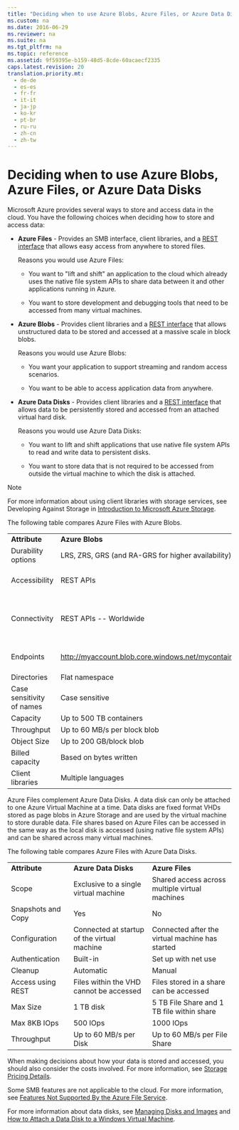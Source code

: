 ```yaml
---
title: "Deciding when to use Azure Blobs, Azure Files, or Azure Data Disks"
ms.custom: na
ms.date: 2016-06-29
ms.reviewer: na
ms.suite: na
ms.tgt_pltfrm: na
ms.topic: reference
ms.assetid: 9f59395e-b159-48d5-8cde-60acaecf2335
caps.latest.revision: 20
translation.priority.mt: 
  - de-de
  - es-es
  - fr-fr
  - it-it
  - ja-jp
  - ko-kr
  - pt-br
  - ru-ru
  - zh-cn
  - zh-tw
---
```

# Deciding when to use Azure Blobs, Azure Files, or Azure Data Disks
Microsoft Azure provides several ways to store and access data in the cloud. You have the following choices when deciding how to store and access data:  
  
-   **Azure Files** -  Provides an SMB interface, client libraries, and a [REST interface](../StorageServicesREST/File-Service-REST-API.md) that allows easy access from anywhere to stored files.  
  
     Reasons you would use Azure Files:  
  
    -   You want to "lift and shift" an application to the cloud which already uses the native file         system APIs to share data between it and other applications running in Azure.  
  
    -   You want to store development and debugging tools that need to be accessed from many virtual        machines.  
  
-   **Azure Blobs** - Provides client libraries and a [REST interface](../StorageServicesREST/Blob-Service-REST-API.md) that allows unstructured data to  be stored and accessed at a massive scale in block blobs.  
  
     Reasons you would use Azure Blobs:  
  
    -   You want your application to support streaming and random access scenarios.  
  
    -   You want to be able to access application data from anywhere.  
  
-   **Azure Data Disks** - Provides client libraries and a [REST interface](https://msdn.microsoft.com/library/azure/mt163591.aspx) that allows data to be  persistently stored and accessed from an attached virtual hard disk.  
  
     Reasons you would use Azure Data Disks:  
  
    -   You want to lift and shift applications that use native file system APIs to read and write          data to persistent disks.  
  
    -   You want to store data that is not required to be accessed from outside the virtual machine         to which the disk is attached.  
  
> [!NOTE]
>  For more information about using client libraries with storage services, see Developing Against Storage in [Introduction to Microsoft Azure Storage](https://azure.microsoft.com/en-us/documentation/articles/storage-introduction/).  
  
 The following table compares Azure Files with Azure Blobs.  
  
||||  
|-|-|-|  
|**Attribute**|**Azure Blobs**|**Azure Files**|  
|Durability options|LRS, ZRS, GRS (and RA-GRS for higher availability)|LRS, GRS|  
|Accessibility|REST APIs|REST APIs<br /><br /> SMB 2.1 and SMB 3.0 (standard file system APIs)|  
|Connectivity|REST APIs -- Worldwide|REST APIs - Worldwide<br /><br /> SMB 2.1 -- Within region<br /><br /> SMB 3.0 -- Worldwide|  
|Endpoints|http://myaccount.blob.core.windows.net/mycontainer/myblob|\\\myaccount.file.core.windows.net\myshare\myfile.txt<br /><br /> http://myaccount.file.core.windows.net/myshare/myfile.txt|  
|Directories|Flat namespace|True directory objects|  
|Case sensitivity of names|Case sensitive|Case insensitive, but case preserving|  
|Capacity|Up to 500 TB containers|5 TB file shares|  
|Throughput|Up to 60 MB/s per block blob|Up to 60 MB/s per share|  
|Object Size|Up to 200 GB/block blob|Up to 1TB/file|  
|Billed capacity|Based on bytes written|Based on file size|  
|Client libraries|Multiple languages|Multiple languages|  
  
 Azure Files complement Azure Data Disks. A data disk can only be attached to one Azure Virtual Machine at a time. Data disks are fixed format VHDs stored as page blobs in Azure Storage and are used by the virtual machine to store durable data. File shares based on Azure Files can be accessed in the same way as the local disk is accessed (using native file system APIs) and can be shared across many virtual machines.  
  
 The following table compares Azure Files with Azure Data Disks.  
  
||||  
|-|-|-|  
|**Attribute**|**Azure Data Disks**|**Azure Files**|  
|Scope|Exclusive to a single virtual machine|Shared access across multiple virtual machines|  
|Snapshots and Copy|Yes|No|  
|Configuration|Connected at startup of the virtual machine|Connected after the virtual machine has started|  
|Authentication|Built-in|Set up with net use|  
|Cleanup|Automatic|Manual|  
|Access using REST|Files within the VHD cannot be accessed|Files stored in a share can be accessed|  
|Max Size|1 TB disk|5 TB File Share and 1 TB file within share|  
|Max 8KB IOps|500 IOps|1000 IOps|  
|Throughput|Up to 60 MB/s per Disk|Up to 60 MB/s per File Share|  
  
 When making decisions about how your data is stored and accessed, you should also consider the costs involved. For more information, see [Storage Pricing Details](https://azure.microsoft.com/en-us/pricing/details/storage/).  
  
 Some SMB features are not applicable to the cloud. For more information, see [Features Not Supported By the Azure File Service](../StorageServicesREST/Features-Not-Supported-By-the-Azure-File-Service.md).  
  
 For more information about data disks, see [Managing Disks and Images](https://azure.microsoft.com/en-us/documentation/articles/virtual-machines-disks-vhds/) and [How to Attach a Data Disk to a Windows Virtual Machine](https://azure.microsoft.com/en-us/documentation/articles/storage-windows-attach-disk/).